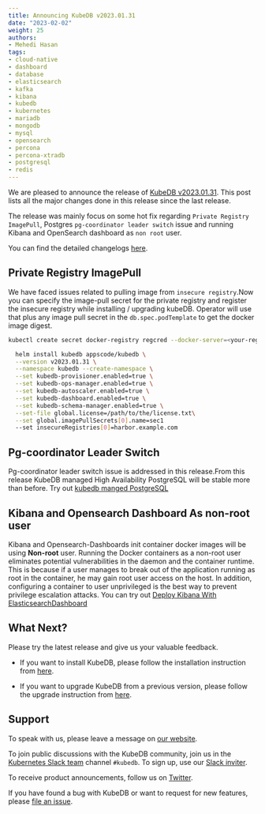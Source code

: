 ```yaml
---
title: Announcing KubeDB v2023.01.31
date: "2023-02-02"
weight: 25
authors:
- Mehedi Hasan
tags:
- cloud-native
- dashboard
- database
- elasticsearch
- kafka
- kibana
- kubedb
- kubernetes
- mariadb
- mongodb
- mysql
- opensearch
- percona
- percona-xtradb
- postgresql
- redis
---
```


We are pleased to announce the release of [KubeDB v2023.01.31](https://kubedb.com/docs/v2023.01.31/setup/). This post lists all the major changes done in this release since the last release.

The release was mainly focus on some hot fix regarding `Private Registry ImagePull`, Postgres `pg-coordinator leader switch` issue and running Kibana and OpenSearch dashboard as `non root` user.

You can find the detailed changelogs [here](https://github.com/kubedb/CHANGELOG/blob/master/releases/v2023.01.31/README.md).

## Private Registry ImagePull

We have faced issues related to pulling image from `insecure registry`.Now you can specify the image-pull secret for the private registry and register the insecure registry while installing / upgrading kubeDB.
Operator will use that plus any image pull secret in the `db.spec.podTemplate` to get the docker image digest.

```bash
kubectl create secret docker-registry regcred --docker-server=<your-registry-server> --docker-username=<your-name> --docker-password=<your-pword>
```

```bash
  helm install kubedb appscode/kubedb \
  --version v2023.01.31 \
  --namespace kubedb --create-namespace \
  --set kubedb-provisioner.enabled=true \
  --set kubedb-ops-manager.enabled=true \
  --set kubedb-autoscaler.enabled=true \
  --set kubedb-dashboard.enabled=true \
  --set kubedb-schema-manager.enabled=true \
  --set-file global.license=/path/to/the/license.txt\
  --set global.imagePullSecrets[0].name=sec1
  --set insecureRegistries[0]=harbor.example.com
```

## Pg-coordinator Leader Switch

Pg-coordinator leader switch issue is addressed in this release.From this release KubeDB managed High Availability PostgreSQL will be stable more than before. Try out [kubedb manged PostgreSQL](https://kubedb.com/docs/v2023.01.31/guides/proxysql/concepts/proxysql/)

## Kibana and Opensearch Dashboard As non-root user

Kibana and Opensearch-Dashboards init container docker images will be using **Non-root** user. Running the Docker containers as a non-root user eliminates potential vulnerabilities in the daemon and the container runtime.
This is because if a user manages to break out of the application running as root in the container, he may gain root user access on the host. In addition, configuring a container to user unprivileged is the best way to prevent privilege escalation attacks. You can try out [Deploy Kibana With ElasticsearchDashboard
](https://kubedb.com/docs/v2023.01.31/guides/elasticsearch/elasticsearch-dashboard/kibana/)

## What Next?

Please try the latest release and give us your valuable feedback.

- If you want to install KubeDB, please follow the installation instruction from [here](https://kubedb.com/docs/v2023.01.31/setup).

- If you want to upgrade KubeDB from a previous version, please follow the upgrade instruction from [here](https://kubedb.com/docs/v2023.01.31/setup/upgrade/).

## Support

To speak with us, please leave a message on [our website](https://appscode.com/contact/).

To join public discussions with the KubeDB community, join us in the [Kubernetes Slack team](https://kubernetes.slack.com/messages/C8149MREV/) channel `#kubedb`. To sign up, use our [Slack inviter](http://slack.kubernetes.io/).

To receive product announcements, follow us on [Twitter](https://twitter.com/KubeDB).

If you have found a bug with KubeDB or want to request for new features, please [file an issue](https://github.com/kubedb/project/issues/new).
